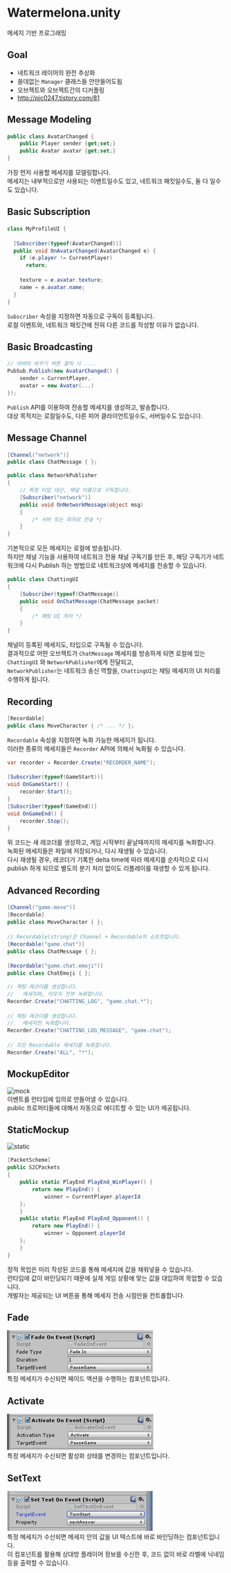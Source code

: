 ﻿Watermelona.unity
====

메세지 기반 프로그래밍

Goal
----
* 네트워크 레이어의 완전 추상화
* 쓸데없는 `Manager` 클래스들 안만들어도됨
* 오브젝트와 오브젝트간의 디커플링
* http://pjc0247.tistory.com/81

Message Modeling
----
```c#
public class AvatarChanged {
    public Player sender {get;set;}
    public Avatar avatar {get;set;}
}
```
가장 먼저 사용할 메세지를 모델링합니다.<br>
메세지는 내부적으로만 사용되는 이벤트일수도 있고, 네트워크 패킷일수도, 둘 다 일수도 있습니다.

Basic Subscription
----
```c#
class MyProfileUI {

  [Subscriber(typeof(AvatarChanged))]
  public void OnAvatarChanged(AvatarChanged e) {
    if (e.player != CurrentPlayer)
      return;

    texture = e.avatar.texture;
    name = e.avatar.name;
  }
}
```
`Subscriber` 속성을 지정하면 자동으로 구독이 등록됩니다.<br>
로컬 이벤트와, 네트워크 패킷간에 전혀 다른 코드를 작성할 이유가 없습니다.

Basic Broadcasting
----
```c#
// 아바타 바꾸기 버튼 클릭 시 ....
PubSub.Publish(new AvatarChanged() {
    sender = CurrentPlayer,
    avatar = new Avatar(...)
});
```
`Publish` API를 이용하여 전송할 메세지를 생성하고, 발송합니다.<br>
대상 목적지는 로컬일수도, 다른 피어 클라이언트일수도, 서버일수도 있습니다.

Message Channel
----
```c#
[Channel("network")]
public class ChatMessage { };
```
```c#
public class NetworkPublisher
{
    // 특정 타입 대신, 채널 이름으로 구독합니다.
    [Subscriber("network")]
    public void OnNetworkMessage(object msg)
    {
        /* 서버 또는 피어로 전송 */
    }
}
```

기본적으로 모든 메세지는 로컬에 방송됩니다.<br>
하지만 채널 기능을 사용하여 네트워크 전용 채널 구독기를 만든 후, 해당 구독기가 네트워크에 다시 Publish 하는 방법으로 네트워크상에 메세지를 전송할 수 있습니다.

```c#
public class ChattingUI
{
    [Subscriber(typeof(ChatMessage)]
    public void OnChatMessage(ChatMessage packet) 
    {
        /* 채팅 UI 처리 */
    }
}
```
채널이 등록된 메세지도, 타입으로 구독될 수 있습니다.
<br>
결과적으로 어떤 오브젝트가 `ChatMessage` 메세지를 방송하게 되면 로컬에 있는 `ChattingUI` 와 `NetworkPublisher`에게 전달되고,<br>
`NetworkPublisher`는 네트워크 송신 역할을, `ChattingUI`는 채팅 메세지의 UI 처리를 수행하게 됩니다.

Recording
----
```c#
[Recordable]
public class MoveCharacter { /* ... */ };
```
`Recordable` 속성을 지정하면 녹화 가능한 메세지가 됩니다.<br>
이러한 종류의 메세지들은 `Recorder` API에 의해서 녹화될 수 있습니다.

```c#
var recorder = Recorder.Create("RECORDER_NAME");

[Subscriber(typeof(GameStart))]
void OnGameStart() {
    recorder.Start();
}
[Subscriber(typeof(GameEnd))]
void OnGameEnd() {
    recorder.Stop();
}
```
위 코드는 새 레코더를 생성하고, 게임 시작부터 끝날때까지의 메세지를 녹화합니다.<br>
녹화된 메세지들은 파일에 저장되거나, 다시 재생될 수 있습니다.<br>
다시 재생될 경우, 레코더가 기록한 delta time에 따라 메세지를 순차적으로 다시 publish 하게 되므로
별도의 분기 처리 없이도 리플레이를 재생할 수 있게 됩니다.

Advanced Recording
----
```c#
[Channel("game.move")]
[Recordable]
public class MoveCharacter { };

// Recordable(string)은 Channel + Recordable의 쇼트컷입니다.
[Recordable("game.chat")]
public class ChatMessage { };

[Recordable("game.chat.emoji")]
public class ChatEmoji { };
```

```c#
// 채팅 레코더를 생성합니다.
//   메세지와, 이모지 전부 녹화합니다.
Recorder.Create("CHATTING_LOG", "game.chat.*");

// 채팅 레코더를 생성합니다.
//   메세지만 녹화합니다.
Recorder.Create("CHATTING_LOG_MESSAGE", "game.chat");

// 모든 Recordable 메세지를 녹화합니다.
Recorder.Create("ALL", "*");
```


MockupEditor
----
![mock](events.png)
<br>
이벤트를 런타임에 임의로 만들어낼 수 있습니다.<br>
public 프로퍼티들에 대해서 자동으로 에디트할 수 있는 UI가 제공됩니다.

StaticMockup
----
![static](static.png)
<br>

```c#
[PacketScheme]
public S2CPackets
{
    public static PlayEnd PlayEnd_WinPlayer() {
        return new PlayEnd() {
            winner = CurrentPlayer.playerId
	};
    }
    public static PlayEnd PlayEnd_Opponent() {
        return new PlayEnd() {
            winner = Opponent.playerId
	};
    }
}
```
정적 목업은 미리 작성된 코드를 통해 메세지에 값을 채워넣을 수 있습니다.<br>
런타임에 값이 바인딩되기 때문에 실제 게임 상황에 맞는 값을 대입하여 목업할 수 있습니다.<br>
개발자는 제공되는 UI 버튼을 통해 메세지 전송 시점만을 컨트롤합니다.

Fade
----
![fade](img/fade.png)
<br>
특정 메세지가 수신되면 페이드 액션을 수행하는 컴포넌트입니다.

Activate
----
![act](img/active.png)
<br>
특정 메세지가 수신되면 활성화 상태를 변경하는 컴포넌트입니다.

SetText
----
![text](img/set_text.png)
<br>
특정 메세지가 수신되면 메세지 안의 값을 UI 텍스트에 바로 바인딩하는 컴포넌트입니다.<br>
이 컴포넌트를 활용해 상대방 플레이어 정보를 수신한 후, 코드 없이 바로 라벨에 닉네임 등을 출력할 수 있습니다.